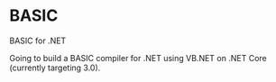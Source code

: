 # BASIC

BASIC for .NET

Going to build a BASIC compiler for .NET using VB.NET on .NET Core (currently targeting 3.0).
